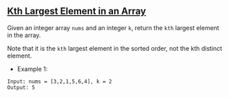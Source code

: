 ## [Kth Largest Element in an Array](https://leetcode.com/problems/kth-largest-element-in-an-array/)

Given an integer array `nums` and an integer `k`, return the `kth` largest element in the array.

Note that it is the `kth` largest element in the sorted order, not the kth distinct element.


- Example 1:
```
Input: nums = [3,2,1,5,6,4], k = 2
Output: 5
```